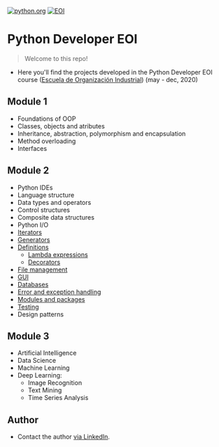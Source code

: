 <a href="https://www.python.org/"><img src="https://www.python.org/static/img/python-logo.png" title="python.org" alt="python.org"></a>
<a href="https://www.eoi.es/sites/default/files/logo-eoi.png"><img src="https://www.eoi.es/sites/default/files/logo-eoi.png" title="EOI" alt="EOI"></a>
# Python Developer EOI

> Welcome to this repo!

- Here you'll find the projects developed in the Python Developer EOI course (<a href="https://www.eoi.es/es">Escuela de Organización Industrial</a>) (may - dec, 2020)

## Module 1
- Foundations of OOP
- Classes, objects and atributes
- Inheritance, abstraction, polymorphism and encapsulation
- Method overloading
- Interfaces

## Module 2
- Python IDEs
- Language structure
- Data types and operators
- Control structures
- Composite data structures
- Python I/O
- <a href="https://github.com/josecervan/Python-Developer-EOI/tree/master/module2/iterators">Iterators</a>
- <a href="https://github.com/josecervan/Python-Developer-EOI/tree/master/module2/generators">Generators</a>
- <a href="https://github.com/josecervan/Python-Developer-EOI/tree/master/module2/definitions">Definitions</a>
  - <a href="https://github.com/josecervan/Python-Developer-EOI/tree/master/module2/lambda_funcs">Lambda expressions</a>
  - <a href="https://github.com/josecervan/Python-Developer-EOI/tree/master/module2/decorator_funcs">Decorators</a>
- <a href="https://github.com/josecervan/Python-Developer-EOI/blob/master/module2/exam/fix_csv.py">File management</a>
- <a href="https://github.com/josecervan/Python-Developer-EOI/tree/master/module2/challenges/6_pynet">GUI</a>
- <a href="https://github.com/josecervan/Python-Developer-EOI/tree/master/module2/challenges/6_pynet">Databases</a>
- <a href="https://github.com/josecervan/Python-Developer-EOI/tree/master/module2/exceptions">Error and exception handling</a>
- <a href="https://github.com/josecervan/Korean-Name-Generator">Modules and packages</a>
- <a href="https://github.com/josecervan/Python-Developer-EOI/tree/master/module2/testing">Testing</a>
- Design patterns

## Module 3
- Artificial Intelligence
- Data Science
- Machine Learning
- Deep Learning:
  - Image Recognition
  - Text Mining
  - Time Series Analysis
  
## Author
- Contact the author <a target="_blank" rel="noopener noreferrer" href="https://www.linkedin.com/in/cervan/"> via LinkedIn</a>.
